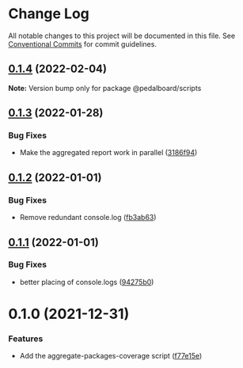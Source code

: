 # Change Log

All notable changes to this project will be documented in this file.
See [Conventional Commits](https://conventionalcommits.org) for commit guidelines.

## [0.1.4](https://github.com/mbarzeev/pedalboard/compare/@pedalboard/scripts@0.1.3...@pedalboard/scripts@0.1.4) (2022-02-04)

**Note:** Version bump only for package @pedalboard/scripts





## [0.1.3](https://github.com/mbarzeev/pedalboard/compare/@pedalboard/scripts@0.1.2...@pedalboard/scripts@0.1.3) (2022-01-28)


### Bug Fixes

* Make the aggregated report work in parallel ([3186f94](https://github.com/mbarzeev/pedalboard/commit/3186f94a88a1b687d0c42728e3122a4599c8ff54))





## [0.1.2](https://github.com/mbarzeev/pedalboard/compare/@pedalboard/scripts@0.1.1...@pedalboard/scripts@0.1.2) (2022-01-01)


### Bug Fixes

* Remove redundant console.log ([fb3ab63](https://github.com/mbarzeev/pedalboard/commit/fb3ab63ea37bfa09c96c4d5493c3f6f887f094ed))





## [0.1.1](https://github.com/mbarzeev/pedalboard/compare/@pedalboard/scripts@0.1.0...@pedalboard/scripts@0.1.1) (2022-01-01)


### Bug Fixes

* better placing of console.logs ([94275b0](https://github.com/mbarzeev/pedalboard/commit/94275b0b42279a39156acf0380978d5464942a5f))





# 0.1.0 (2021-12-31)


### Features

* Add the aggregate-packages-coverage script ([f77e15e](https://github.com/mbarzeev/pedalboard/commit/f77e15eda5fb8d1798f82f3b47b89ca39cdcf9ae))
